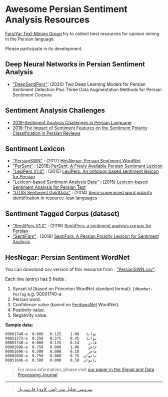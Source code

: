 # Awesome Persian Sentiment Analysis Resources
[FarsiYar Text-Mining Group](https://text-mining.ir) try to collect best resources for opinion mining in the Persian language.


Please participate in its development.

## Deep Neural Networks in Persian Sentiment Analysis
- ["DeepSentiPers"](https://arxiv.org/abs/2004.05328): (2020) Two Deep Learning Models for Persian Sentiment Detection Plus Three Data Augmentation Methods for Persian Sentiment Corpora   

## Sentiment Analysis Challenges
- [2019-Sentiment Analysis Challenges in Persian Language](https://arxiv.org/abs/1907.04407)
- [2018-The Impact of Sentiment Features on the Sentiment Polarity Classification in Persian Reviews](https://profdoc.um.ac.ir/articles/a/1064471.pdf)

## Sentiment Lexicon
- ["PersianSWN"](../master/PersianSWN.csv) : (2017) [HesNegar: Persian Sentiment WordNet](http://jsdp.rcisp.ac.ir/article-1-554-fa.pdf)
- ["PerSent"](../master/PerSent.xlsx) : (2016) [PerSent: A Freely Available Persian Sentiment Lexicon](https://link.springer.com/chapter/10.1007/978-3-319-49685-6_28)
- ["LexiPers V1.0"](../master/LexiPersV1.0.zip) : (2015) [LexiPers: An ontology based sentiment lexicon for Persian](https://www.researchgate.net/profile/Pedram_Hosseini2/publication/317057113_LexiPers_An_ontology_based_sentiment_lexicon_for_Persian/links/59235cf3458515e3d409c04e/LexiPers-An-ontology-based-sentiment-lexicon-for-Persian.pdf)
- ["Lexicon-based Sentiment Analysis Data"](../master/Lexicon-based%20Sentiment%20Analysis.zip) : (2015) [Lexicon-based Sentiment Analysis for Persian Text](https://pdfs.semanticscholar.org/5375/aafd8b4ac9c1dc4c7f5f3119304f38c1c785.pdf)
- ["UTIIS Sentiment GoldData"](../master/UTIIS-Sentiment-golddata.zip) : (2014) [Semi-supervised word polarity identification in resource-lean languages](https://www.sciencedirect.com/science/article/pii/S0893608014001269)

## Sentiment Tagged Corpus (dataset)
- ["SentiPers V1.0"](../master/SentiPersV1.0.rar) : (2018) [SentiPers: a sentiment analysis corpus for Persian](https://arxiv.org/ftp/arxiv/papers/1801/1801.07737.pdf)
- ["SentiFars"](../master/Labeled-Sentences.xlsx) : (2019) [SentiFars: A Persian Polarity Lexicon for Sentiment Analysis](https://www.researchgate.net/publication/335877038_SentiFars_A_Persian_Polarity_Lexicon_for_Sentiment_Analysis)

## HesNegar: Persian Sentiment WordNet 
You can download csv version of this resource from : ["PersianSWN.csv"](../master/PersianSWN.csv).


Each line (entry) has 5 fields :
1. Synset id (based on Princeton WordNet standard format): ```IdNumber-PosTag``` e.g. 00001740-a
2. Persian word.
3. Confidence value (based on [FerdowsNet](http://jsdp.rcisp.ac.ir/article-1-554-fa.pdf) WordNet).
4. Positivity value.
5. Negativity value. 


**Sample data:**
```
00001740-a	توانا	1.00	0.125	0.000
00051373-a	توانا	0.45	0.375	0.250
00001740-a	قادر	0.24	0.125	0.000
00002098-a	عاجز	1.00	0.000	0.750
00051696-a	عاجز	0.18	0.000	0.500
00002098-a	ناتوان	0.75	0.000	0.750
00051696-a	ناتوان	0.58	0.000	0.500
```


> For more information, please visit [our paper in the Signal and Data Processing Journal](http://jsdp.rcisp.ac.ir/article-1-554-en.html "HesNegar: Persian Sentiment WordNet")

---

> [سرویس تحلیل متن (متن کاوی) فارسی‌یار](https://text-mining.ir "مجموعه ابزارهای پردازش متن برای زبان فارسی")
